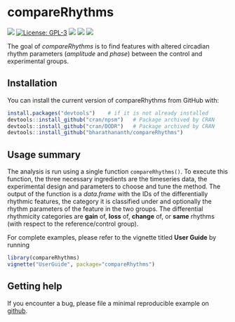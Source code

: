
<!-- README.md is generated from README.Rmd. Please edit that file -->

# compareRhythms

<!-- badges: start -->

[![](https://img.shields.io/badge/devel%20version-0.99.0-green.svg)](https://github.com/compareRhythms)
[![License:
GPL-3](https://img.shields.io/badge/license-GPL--3-blue.svg)](https://cran.r-project.org/web/licenses/GPL-3)
[![](https://travis-ci.org/bharathananth/compareRhythms.svg?branch=master)](https://travis-ci.org/bharathananth/compareRhythms)
[![](https://codecov.io/gh/bharathananth/compareRhythms/branch/master/graph/badge.svg)](https://codecov.io/gh/bharathananth/compareRhythms)
[![](https://img.shields.io/badge/lifecycle-experimental-orange.svg)](https://www.tidyverse.org/lifecycle/#experimental)
<!-- badges: end -->

The goal of *compareRhythms* is to find features with altered circadian
rhythm parameters (*amplitude* and *phase*) between the control and
experimental groups.

## Installation

You can install the current version of compareRhythms from GitHub with:

``` r
install.packages("devtools")    # if it is not already installed
devtools::install_github("cran/npsm")   # Package archived by CRAN
devtools::install_github("cran/DODR")   # Package archived by CRAN
devtools::install_github("bharathananth/compareRhythms")
```

## Usage summary

The analysis is run using a single function `compareRhythms()`. To
execute this function, the three necessary ingredients are the
timeseries data, the experimental design and parameters to choose and
tune the method. The output of the function is a *data.frame* with the
IDs of the differentially rhythmic features, the category it is
classified under and optionally the rhythm parameters of the feature in
the two groups. The differential rhythmicity categories are **gain** of,
**loss** of, **change** of, or **same** rhythms (with respect to the
reference/control group).

For complete examples, please refer to the vignette titled **User
Guide** by running

``` r
library(compareRhythms)
vignette("UserGuide", package="compareRhythms")
```

## Getting help

If you encounter a bug, please file a minimal reproducible example on
[github](https://github.com/bharathananth/compareRhythms/issues).
